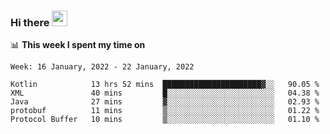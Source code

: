 ### Hi there <a href="https://www.gautamkrishnar.com/"><img src="https://media.giphy.com/media/hvRJCLFzcasrR4ia7z/giphy.gif" width="25px"></a>

📊 **This week I spent my time on**

<!--START_SECTION:waka-->
```text
Week: 16 January, 2022 - 22 January, 2022

Kotlin            13 hrs 52 mins  ██████████████████████▓░░   90.05 % 
XML               40 mins         █░░░░░░░░░░░░░░░░░░░░░░░░   04.38 % 
Java              27 mins         ▓░░░░░░░░░░░░░░░░░░░░░░░░   02.93 % 
protobuf          11 mins         ▒░░░░░░░░░░░░░░░░░░░░░░░░   01.22 % 
Protocol Buffer   10 mins         ▒░░░░░░░░░░░░░░░░░░░░░░░░   01.10 % 
```
<!--END_SECTION:waka-->
